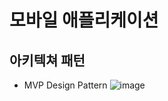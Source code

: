 # 모바일 애플리케이션

## 아키텍쳐 패턴
- MVP Design Pattern
![image](https://user-images.githubusercontent.com/81352078/118425239-bb4b6f00-b703-11eb-91fa-847e86455103.png)
